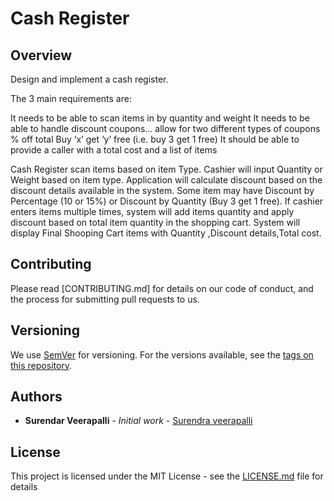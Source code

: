 # Cash Register

## Overview

Design and implement a cash register.

The 3 main requirements are:

It needs to be able to scan items in by quantity and weight
It needs to be able to handle discount coupons… allow for two different types of coupons
% off total
Buy ‘x’ get ‘y’ free (i.e. buy 3 get 1 free)
It should be able to provide a caller with a total cost and a list of items

Cash Register  scan items based on item Type. Cashier will input Quantity or Weight based on item type. Application will calculate discount based on the discount details available in the system. Some item may have Discount by Percentage (10 or 15%) or Discount by Quantity (Buy 3 get 1 free).
If cashier enters items multiple times, system will add items quantity and apply discount based on total item quantity in the shopping cart.
System will display Final Shooping Cart items with Quantity ,Discount details,Total cost.


## Contributing

Please read [CONTRIBUTING.md] for details on our code of conduct, and the process for submitting pull requests to us.

## Versioning

We use [SemVer](http://semver.org/) for versioning. For the versions available, see the [tags on this repository](https://github.com/your/project/tags). 

## Authors

* **Surendar Veerapalli** - *Initial work* - [Surendra veerapalli](https://github.com/)



## License

This project is licensed under the MIT License - see the [LICENSE.md](LICENSE.md) file for details


